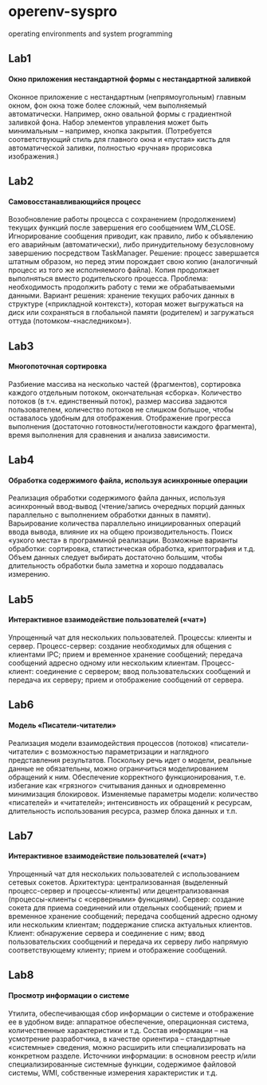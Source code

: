 # operenv-syspro
operating environments and system programming

## Lab1
#### Окно приложения нестандартной формы с нестандартной заливкой
Оконное приложение с нестандартным (непрямоугольным) главным окном, фон окна тоже более сложный, чем выполняемый автоматически. Например, окно овальной формы с градиентной заливкой фона. Набор элементов управления может быть минимальным – например, кнопка закрытия. (Потребуется соответствующий стиль для главного окна и «пустая» кисть для автоматической заливки, полностью «ручная» прорисовка изображения.)

## Lab2
#### Самовосстанавливающийся процесс
Возобновление работы процесса с сохранением (продолжением) текущих функций после завершения его сообщением WM_CLOSE. Игнорирование сообщения приводит, как правило, либо к объявлению его аварийным (автоматически), либо принудительному безусловному завершению посредством TaskManager. Решение: процесс завершается штатным образом, но перед этим порождает свою копию (аналогичный процесс из того же исполняемого файла). Копия продолжает выполняться вместо родительского процесса. Проблема: необходимость продолжить работу с теми же обрабатываемыми данными. Вариант решения: хранение текущих рабочих данных в структуре («прикладной контекст»), которая может выгружаться на диск или сохраняться в глобальной памяти (родителем) и загружаться оттуда (потомком-«наследником»).

## Lab3
#### Многопоточная сортировка
Разбиение массива на несколько частей (фрагментов), сортировка каждого  отдельным потоком, окончательная «сборка». Количество потоков (в т.ч. единственный поток), размер массива задаются пользователем,  количество потоков не слишком большое, чтобы оставалось удобным для  отображения. Отображение прогресса выполнения (достаточно готовности/неготовности  каждого фрагмента), время выполнения для сравнения и анализа  зависимости. 

## Lab4
#### Обработка содержимого файла, используя асинхронные операции 
Реализация обработки содержимого файла данных, используя  асинхронный ввод-вывод (чтение/запись очередных порций данных параллельно с выполнением обработки данных в памяти). Варьирование количества параллельно инициированных операций ввода вывода, влияние их на общею производительность. Поиск «узкого места» в программной реализации. Возможные варианты обработки: сортировка, статистическая обработка,  криптография и т.д. Объем данных следует выбирать достаточно  большим, чтобы длительность обработки была заметна и хорошо  поддавалась измерению. 

## Lab5
#### Интерактивное взаимодействие пользователей («чат»)
Упрощенный чат для нескольких пользователей. Процессы: клиенты и сервер. Процесс-сервер: создание необходимых для общения с клиентами IPC; прием и временное хранение сообщений; передача сообщений адресно одному или нескольким клиентам. Процесс-клиент: соединение с сервером; ввод пользовательских сообщений и передача их серверу; прием и отображение сообщений от сервера.

## Lab6
#### Модель «Писатели-читатели»
Реализация модели взаимодействия процессов (потоков) «писатели-читатели» с возможностью параметризации и наглядного представления результатов. Поскольку речь идет о модели, реальные данные не обязательны, можно ограничиться моделированием обращений к ним. Обеспечение корректного функционирования, т.е. избегание как «грязного» считывания данных и одновременно минимизация блокировок. Изменяемые параметры модели: количество «писателей» и «читателей»; интенсивность их обращений к ресурсам, длительность использования ресурса, размер блока данных и т.п.

## Lab7
#### Интерактивное взаимодействие пользователей («чат»)
Упрощенный чат для нескольких пользователей с использованием сетевых сокетов.
Архитектура: централизованная (выделенный процесс-сервер и процессы-клиенты) или децентрализованная (процессы-клиенты с «серверными» функциями).
Сервер: создание сокета для приема соединений или отдельных сообщений; прием и временное хранение сообщений; передача сообщений адресно одному или нескольким клиентам; поддержание списка актуальных клиентов.
Клиент: обнаружение сервера и соединение с ним; ввод пользовательских сообщений и передача их серверу либо напрямую соответствующему клиенту; прием и отображение сообщений.

## Lab8
#### Просмотр информации о системе
Утилита, обеспечивающая сбор информации о системе и отображение ее в удобном виде: аппаратное обеспечение, операционная система, количественные характеристики и т.д. Состав информации – на усмотрение разработчика, в качестве ориентира – стандартные «системные» сведения, можно расширить или специализировать на конкретном разделе. Источники информации: в основном реестр и/или специализированные системные функции, содержимое файловой системы, WMI, собственные измерения характеристик и т.д.

